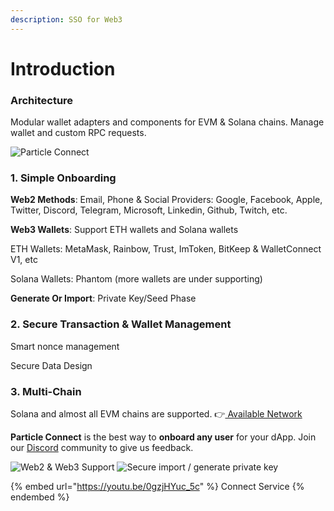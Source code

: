 ```yaml
---
description: SSO for Web3
---
```


# Introduction

### Architecture

Modular wallet adapters and components for EVM & Solana chains. Manage wallet and custom RPC requests.

![Particle Connect](https://static.particle.network/docs-images/particle-connect.jpeg)

### 1. Simple Onboarding

**Web2 Methods**: Email, Phone & Social Providers: Google, Facebook, Apple, Twitter, Discord, Telegram, Microsoft, Linkedin, Github, Twitch, etc.

**Web3 Wallets**: Support ETH wallets and Solana wallets

ETH Wallets: MetaMask, Rainbow, Trust, ImToken, BitKeep & WalletConnect V1, etc

Solana Wallets: Phantom (more wallets are under supporting)

**Generate Or Import**: Private Key/Seed Phase

### 2. Secure Transaction & Wallet Management

Smart nonce management

Secure Data Design

### 3. Multi-Chain

Solana and almost all EVM chains are supported. 👉[ Available Network](../available-networks.md)



**Particle Connect** is the best way to **onboard any user** for your dApp. Join our [Discord](https://discord.gg/2y44qr6CR2) community to give us feedback.

![Web2 & Web3 Support](https://static.particle.network/docs-images/add-wallet.png) ![Secure import / generate private key](https://static.particle.network/docs-images/import-private-key.png)

{% embed url="https://youtu.be/0gzjHYuc_5c" %}
Connect Service
{% endembed %}
